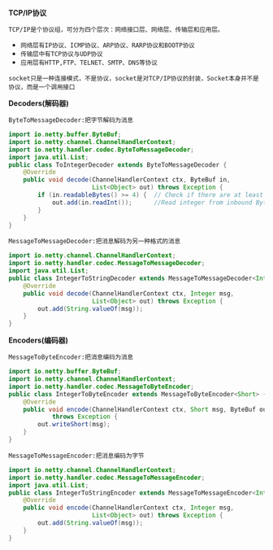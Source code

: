 **TCP/IP协议**

`TCP/IP是个协议组，可分为四个层次：网络接口层、网络层、传输层和应用层。`

   - `网络层有IP协议、ICMP协议、ARP协议、RARP协议和BOOTP协议`
   - `传输层中有TCP协议与UDP协议`
   - `应用层有HTTP,FTP、TELNET、SMTP、DNS等协议`

`socket只是一种连接模式，不是协议，socket是对TCP/IP协议的封装，Socket本身并不是协议，而是一个调用接口`


**Decoders(解码器)**

`ByteToMessageDecoder:把字节解码为消息`
```java
import io.netty.buffer.ByteBuf;
import io.netty.channel.ChannelHandlerContext;
import io.netty.handler.codec.ByteToMessageDecoder;
import java.util.List;
public class ToIntegerDecoder extends ByteToMessageDecoder {
    @Override
    public void decode(ChannelHandlerContext ctx, ByteBuf in,
                       List<Object> out) throws Exception {
        if (in.readableBytes() >= 4) {  // Check if there are at least 4 bytes readable
            out.add(in.readInt());      //Read integer from inbound ByteBuf, add to the List of decodec messages
        }
    }
}
```
`MessageToMessageDecoder:把消息解码为另一种格式的消息`
```java
import io.netty.channel.ChannelHandlerContext;
import io.netty.handler.codec.MessageToMessageDecoder;
import java.util.List;
public class IntegerToStringDecoder extends MessageToMessageDecoder<Integer> {
    @Override
    public void decode(ChannelHandlerContext ctx, Integer msg,
                       List<Object> out) throws Exception {
        out.add(String.valueOf(msg));
    }
}
```

**Encoders(编码器)**

`MessageToByteEncoder:把消息编码为消息`
```java
import io.netty.buffer.ByteBuf;
import io.netty.channel.ChannelHandlerContext;
import io.netty.handler.codec.MessageToByteEncoder;
public class IntegerToByteEncoder extends MessageToByteEncoder<Short> {
    @Override
    public void encode(ChannelHandlerContext ctx, Short msg, ByteBuf out)
            throws Exception {
        out.writeShort(msg);
    }
}
```
`MessageToMessageEncoder:把消息编码为字节`
```java
import io.netty.channel.ChannelHandlerContext;
import io.netty.handler.codec.MessageToMessageEncoder;
import java.util.List;
public class IntegerToStringEncoder extends MessageToMessageEncoder<Integer> {
    @Override
    public void encode(ChannelHandlerContext ctx, Integer msg,
                       List<Object> out) throws Exception {
        out.add(String.valueOf(msg));
    }
}
```